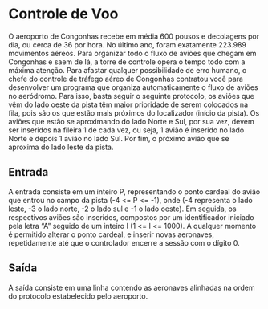 # Controle de Voo

O aeroporto de Congonhas recebe em média 600 pousos e decolagens por dia, ou cerca de 36 por hora. No último ano, foram exatamente 223.989 movimentos aéreos. Para organizar todo o fluxo de aviões que chegam em Congonhas e saem de lá, a torre de controle opera o tempo todo com a máxima atenção. Para afastar qualquer possibilidade de erro humano, o chefe do controle de tráfego aéreo de Congonhas contratou você para desenvolver um programa que organiza automaticamente o fluxo de aviões no aeródromo. Para isso, basta seguir o seguinte protocolo, os aviões que vêm do lado oeste da pista têm maior prioridade de serem colocados na fila, pois são os que estão mais próximos do localizador (início da pista). Os aviões que estão se aproximando do lado Norte e Sul, por sua vez, devem ser inseridos na fileira 1 de cada vez, ou seja, 1 avião é inserido no lado Norte e depois 1 avião no lado Sul. Por fim, o próximo avião que se aproxima do lado leste da pista.

## Entrada
A entrada consiste em um inteiro P, representando o ponto cardeal do avião que entrou no campo da pista (-4 <= P <= -1), onde (-4 representa o lado leste, -3 o lado norte, -2 o lado sul e -1 o lado oeste). Em seguida, os respectivos aviões são inseridos, compostos por um identificador iniciado pela letra “A” seguido de um inteiro I (1 <= I <= 1000). A qualquer momento é permitido alterar o ponto cardeal, e inserir novas aeronaves, repetidamente até que o controlador encerre a sessão com o dígito 0.

## Saída
A saída consiste em uma linha contendo as aeronaves alinhadas na ordem do protocolo estabelecido pelo aeroporto.